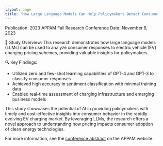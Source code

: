 ```yaml
---
layout: page
title: "How Large Language Models Can Help Policymakers Detect Consumer Barriers to Innovation: Insights from EV Charging Business Models"
---
```


Publication: 2023 APPAM Fall Research Conference
Date: November 9, 2023

🔌 Study Overview: This research demonstrates how large language models (LLMs) can be used to analyze consumer responses to electric vehicle (EV) charging pricing schemes, providing valuable insights for policymakers.

🔍 Key Findings:
- Utilized zero and few-shot learning capabilities of GPT-4 and GPT-3 to classify consumer responses
- Achieved high accuracy in sentiment classification with minimal training data
- Enabled real-time assessment of charging infrastructure and emerging business models

This study showcases the potential of AI in providing policymakers with timely and cost-effective insights into consumer behavior in the rapidly evolving EV charging market. By leveraging LLMs, the research offers a novel approach to understanding how pricing impacts consumer adoption of clean energy technologies.

For more information, see the [conference abstract](https://appam.confex.com/appam/2023/meetingapp.cgi/Paper/50198) on the APPAM website.